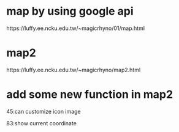 <h1>map by using google api</h1>
https://luffy.ee.ncku.edu.tw/~magicrhyno/01/map.html

<h1>map2</h1>
https://luffy.ee.ncku.edu.tw/~magicrhyno/map2.html

<h1>add some new function in map2  </h1>
45:can customize icon image

83:show current coordinate  

